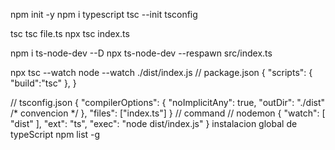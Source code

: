 
npm init -y
npm i typescript
tsc --init
tsconfig

tsc
tsc file.ts
npx tsc index.ts

npm i ts-node-dev --D
npx ts-node-dev --respawn src/index.ts

npx tsc --watch
node --watch ./dist/index.js
// package.json
{
  "scripts": {
    "build":"tsc"
  },
}


// tsconfig.json
{
  "compilerOptions": {
     "noImplicitAny": true,
    "outDir": "./dist" /* convencion */
  },
  "files": ["index.ts"]
}
// command
// nodemon
{
    "watch": [
        "dist"
    ],
    "ext": "ts",
    "exec": "node dist/index.js"
}
instalacion global de typeScript
npm list -g